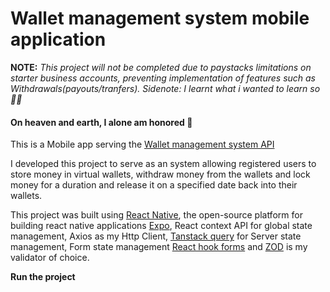 # Wallet management system mobile application

**NOTE:** _This project will not be completed due to paystacks limitations on starter business accounts, preventing implementation of features such as Withdrawals(payouts/tranfers). Sidenote: I learnt what i wanted to learn so 🤷‍♂️_

#### On heaven and earth, I alone am honored 🤞

This is a Mobile app serving the [Wallet management system API](https://github.com/kejiahp/wallet-management-system "wallet management system api")

I developed this project to serve as an system allowing registered users to store money in virtual wallets, withdraw money from the wallets and lock money for a duration and release it on a specified date back into their wallets.

This project was built using [React Native](https://reactnative.dev "React Native"), the open-source platform for building react native applications [Expo](https://expo.dev "Expo"), React context API for global state management, Axios as my Http Client, [Tanstack query](https://www.npmjs.com/package/@tanstack/react-query "Tanstack query") for Server state management, Form state management [React hook forms](https://react-hook-form.com "React hook forms") and [ZOD](https://zod.dev "ZOD") is my validator of choice.

**Run the project**
